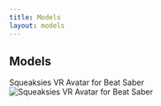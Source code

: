 ```yaml
---
title: Models
layout: models
---
```


## Models
Squeaksies VR Avatar for Beat Saber
![[Squeaksies VR Avatar for Beat Saber](https://modelsaber.com/Avatars/?id=1546484940)](https://modelsaber.com/files/avatar/1546484940/image.png)
